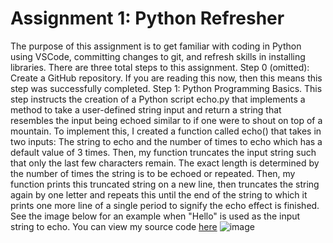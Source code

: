 # Assignment 1: Python Refresher
  The purpose of this assignment is to get familiar with coding in Python using VSCode, committing changes to git, and refresh skills in installing libraries.
There are three total steps to this assignment. Step 0 (omitted): Create a GitHub repository. If you are reading this now, then this means this step was successfully completed.
Step 1: Python Programming Basics. This step instructs the creation of a Python script echo.py that implements a method to take a user-defined string input
and return a string that resembles the input being echoed similar to if one were to shout on top of a mountain. To implement this, I created a function called echo() that takes
in two inputs: The string to echo and the number of times to echo which has a default value of 3 times. Then, my function truncates the input string such that only the last few characters remain.
The exact length is determined by the number of times the string is to be echoed or repeated. Then, my function prints this truncated string on a new line, then truncates the string again by one letter
and repeats this until the end of the string to which it prints one more line of a single period to signify the echo effect is finished. See the image below for an example when "Hello" is used as the input string to echo.
You can view my source code [here](assignment_1_python_refresher/echo.py)
![image](https://github.com/user-attachments/assets/f3eda3d1-7ac4-419c-987a-9fa87d8847c2)

